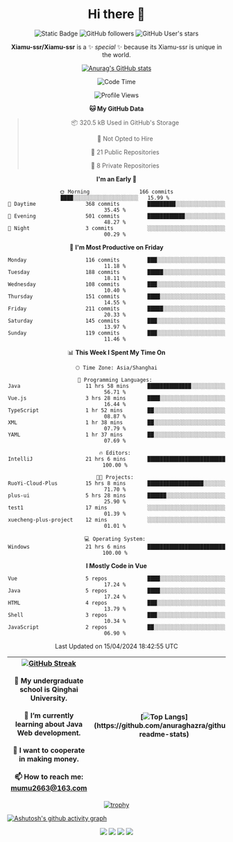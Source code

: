 
<!--

Here are some ideas to get you started:

- 🔭 I’m currently working on ...
- 🌱 I’m currently learning ...
- 👯 I’m looking to collaborate on ...
- 🤔 I’m looking for help with ...
- 💬 Ask me about ...
- 📫 How to reach me: ...
- 😄 Pronouns: ...
- ⚡ Fun fact: ...
-->

<div align=center>
  <div>
    
  # Hi there 👋
  ![Static Badge](https://img.shields.io/badge/build-pass-green)
  ![GitHub followers](https://img.shields.io/github/followers/Xiamu-ssr)
  ![GitHub User's stars](https://img.shields.io/github/stars/Xiamu-ssr)

  **Xiamu-ssr/Xiamu-ssr** is a ✨ _special_ ✨ because its Xiamu-ssr is unique in the world.
  </div>
</div>

<div align="center">

  [![Anurag's GitHub stats](https://github-readme-stats.vercel.app/api?username=Xiamu-ssr&count_private=true&show_icons=true&theme=ambient_gradient)](https://github.com/anuraghazra/github-readme-stats)

  <!--START_SECTION:waka-->
![Code Time](http://img.shields.io/badge/Code%20Time-463%20hrs%2040%20mins-blue)

![Profile Views](http://img.shields.io/badge/Profile%20Views-0-blue)

**🐱 My GitHub Data** 

> 📦 320.5 kB Used in GitHub's Storage 
 > 
> 🚫 Not Opted to Hire
 > 
> 📜 21 Public Repositories 
 > 
> 🔑 8 Private Repositories 
 > 
**I'm an Early 🐤** 

```text
🌞 Morning                166 commits         ████░░░░░░░░░░░░░░░░░░░░░   15.99 % 
🌆 Daytime                368 commits         █████████░░░░░░░░░░░░░░░░   35.45 % 
🌃 Evening                501 commits         ████████████░░░░░░░░░░░░░   48.27 % 
🌙 Night                  3 commits           ░░░░░░░░░░░░░░░░░░░░░░░░░   00.29 % 
```
📅 **I'm Most Productive on Friday** 

```text
Monday                   116 commits         ███░░░░░░░░░░░░░░░░░░░░░░   11.18 % 
Tuesday                  188 commits         █████░░░░░░░░░░░░░░░░░░░░   18.11 % 
Wednesday                108 commits         ███░░░░░░░░░░░░░░░░░░░░░░   10.40 % 
Thursday                 151 commits         ████░░░░░░░░░░░░░░░░░░░░░   14.55 % 
Friday                   211 commits         █████░░░░░░░░░░░░░░░░░░░░   20.33 % 
Saturday                 145 commits         ███░░░░░░░░░░░░░░░░░░░░░░   13.97 % 
Sunday                   119 commits         ███░░░░░░░░░░░░░░░░░░░░░░   11.46 % 
```


📊 **This Week I Spent My Time On** 

```text
🕑︎ Time Zone: Asia/Shanghai

💬 Programming Languages: 
Java                     11 hrs 58 mins      ██████████████░░░░░░░░░░░   56.71 % 
Vue.js                   3 hrs 28 mins       ████░░░░░░░░░░░░░░░░░░░░░   16.44 % 
TypeScript               1 hr 52 mins        ██░░░░░░░░░░░░░░░░░░░░░░░   08.87 % 
XML                      1 hr 38 mins        ██░░░░░░░░░░░░░░░░░░░░░░░   07.79 % 
YAML                     1 hr 37 mins        ██░░░░░░░░░░░░░░░░░░░░░░░   07.69 % 

🔥 Editors: 
IntelliJ                 21 hrs 6 mins       █████████████████████████   100.00 % 

🐱‍💻 Projects: 
RuoYi-Cloud-Plus         15 hrs 8 mins       ██████████████████░░░░░░░   71.70 % 
plus-ui                  5 hrs 28 mins       ██████░░░░░░░░░░░░░░░░░░░   25.90 % 
test1                    17 mins             ░░░░░░░░░░░░░░░░░░░░░░░░░   01.39 % 
xuecheng-plus-project    12 mins             ░░░░░░░░░░░░░░░░░░░░░░░░░   01.01 % 

💻 Operating System: 
Windows                  21 hrs 6 mins       █████████████████████████   100.00 % 
```

**I Mostly Code in Vue** 

```text
Vue                      5 repos             ████░░░░░░░░░░░░░░░░░░░░░   17.24 % 
Java                     5 repos             ████░░░░░░░░░░░░░░░░░░░░░   17.24 % 
HTML                     4 repos             ███░░░░░░░░░░░░░░░░░░░░░░   13.79 % 
Shell                    3 repos             ███░░░░░░░░░░░░░░░░░░░░░░   10.34 % 
JavaScript               2 repos             ██░░░░░░░░░░░░░░░░░░░░░░░   06.90 % 
```




 Last Updated on 15/04/2024 18:42:55 UTC
<!--END_SECTION:waka-->

</div>


<div align="center">

| [![GitHub Streak](https://streak-stats.demolab.com?user=Xiamu-ssr&theme=blood)](https://git.io/streak-stats) <br/><br/> 🔭 My undergraduate school is Qinghai University. <br/><br/> 🌱 I’m currently learning about Java Web development. <br/><br> 👯 I want to cooperate in making money. <br/><br/> 📫 How to reach me: mumu2663@163.com | [![Top Langs](https://github-readme-stats.vercel.app/api/top-langs/?username=Xiamu-ssr&layout=donut&langs_count=16&text_color=000&icon_color=fff&theme=graywhite")](https://github.com/anuraghazra/github-readme-stats) |
| ----- | --- |
  
</div>

<!--

[![Readme Card](https://github-readme-stats.vercel.app/api/pin/?username=Xiamu-ssr&repo=OMP-DFSG&theme=graywhite)](https://github.com/anuraghazra/github-readme-stats)

-->

<div align="center">

[![trophy](https://github-profile-trophy.vercel.app/?username=Xiamu-ssr&row=1&theme=onedark)](https://github.com/ryo-ma/github-profile-trophy)
  
</div>

[![Ashutosh's github activity graph](https://github-readme-activity-graph.vercel.app/graph?username=Xiamu-ssr&theme=react)](https://github.com/ashutosh00710/github-readme-activity-graph)

<div align="center">

[![](https://stats.justsong.cn/api/leetcode/?username=xiamusss&cn=true&theme=vue)](https://leetcode.cn/u/xiamusss/)
[![](https://stats.justsong.cn/api/zhihu?username=1138882663&theme=vue)](https://www.zhihu.com/people/1138882663)
[![](https://stats.justsong.cn/api/bilibili/?id=1398826277&theme=vue)](https://space.bilibili.com/1398826277)
[![](https://stats.justsong.cn/api/csdn?id=m0_51390969&theme=vue)](https://blog.csdn.net/m0_51390969)
  
</div>





